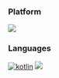 <!-- ### <b>안드로이드</b> 개발을 하고있는 이수현이라고 합니다. -->

<!--
**3dagger/3dagger** is a ✨ _special_ ✨ repository because its `README.md` (this file) appears on your GitHub profile.

Here are some ideas to get you started:

- 🔭 I’m currently working on ...
- 🌱 I’m currently learning ...
- 👯 I’m looking to collaborate on ...
- 🤔 I’m looking for help with ...
- 💬 Ask me about ...
- 📫 How to reach me: ...
- 😄 Pronouns: ...
- ⚡ Fun fact: ...
-->
### Platform
<p>
  <img src="https://img.shields.io/badge/Android-3DDC84?style=flat-square&logo=Android&logoColor=white"/>
</p>

### Languages
[![kotlin](https://img.shields.io/badge/Kotlin-0095D5?style=flat&logo=kotlin&logoColor=white)](https://kotlinlang.org/)
<img src="https://img.shields.io/badge/Java-007396?style=flat-square&logo=Java&logoColor=white"/>
<!-- [![Java](https://img.shields.io/badge/Kotlin-0095D5?style=flat&logo=kotlin&logoColor=white)](https://kotlinlang.org/) -->
<!-- <p>
 <img src="https://img.shields.io/badge/Kotlin-0095D5?style=flat-square&logo=Kotlin&logoColor=white"/> 

</p>
 -->
